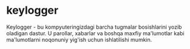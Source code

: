 # keylogger
Keylogger - bu kompyuteringizdagi barcha tugmalar bosishlarini yozib oladigan dastur. U parollar, xabarlar va boshqa maxfiy ma'lumotlar kabi ma'lumotlarni noqonuniy yig'ish uchun ishlatilishi mumkin. 
